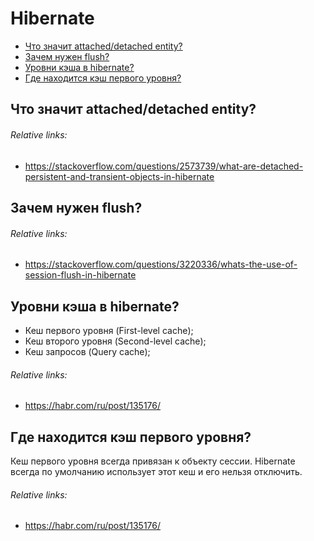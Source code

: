 # Hibernate
- [Что значит attached/detached entity?](#что-значит-attacheddetached-entity)
- [Зачем нужен flush?](#зачем-нужен-flush)
- [Уровни кэша в hibernate?](#уровни-кэша-в-hibernate)
- [Где находится кэш первого уровня?](#где-находится-кэш-первого-уровня)

## Что значит attached/detached entity?
###### Relative links:
+ https://stackoverflow.com/questions/2573739/what-are-detached-persistent-and-transient-objects-in-hibernate

## Зачем нужен flush?
###### Relative links:
+ https://stackoverflow.com/questions/3220336/whats-the-use-of-session-flush-in-hibernate

## Уровни кэша в hibernate?
+ Кеш первого уровня (First-level cache);
+ Кеш второго уровня (Second-level cache);
+ Кеш запросов (Query cache);
###### Relative links:
+ https://habr.com/ru/post/135176/

## Где находится кэш первого уровня?
Кеш первого уровня всегда привязан к объекту сессии. Hibernate всегда по умолчанию использует этот кеш и его нельзя отключить.
###### Relative links:
+ https://habr.com/ru/post/135176/
